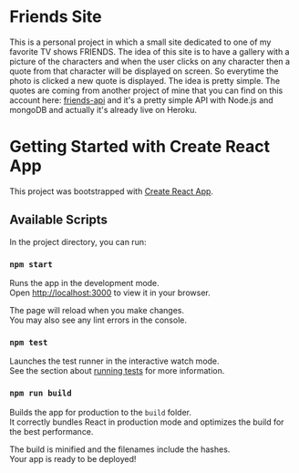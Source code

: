 # Friends Site
This is a personal project in which a small site dedicated to one of my favorite TV shows FRIENDS. The idea of this site is to have a gallery with a picture of the characters and when the user clicks on any character then a quote from that character will be displayed on screen. So everytime the photo is clicked a new quote is displayed. The idea is pretty simple. The quotes are coming from another project of mine that you can find on this account here: [friends-api](https://github.com/karinaespinola/friends-api) and it's a pretty simple API with Node.js and mongoDB and actually it's already live on Heroku. 

# Getting Started with Create React App

This project was bootstrapped with [Create React App](https://github.com/facebook/create-react-app).

## Available Scripts

In the project directory, you can run:

### `npm start`

Runs the app in the development mode.\
Open [http://localhost:3000](http://localhost:3000) to view it in your browser.

The page will reload when you make changes.\
You may also see any lint errors in the console.

### `npm test`

Launches the test runner in the interactive watch mode.\
See the section about [running tests](https://facebook.github.io/create-react-app/docs/running-tests) for more information.

### `npm run build`

Builds the app for production to the `build` folder.\
It correctly bundles React in production mode and optimizes the build for the best performance.

The build is minified and the filenames include the hashes.\
Your app is ready to be deployed!

